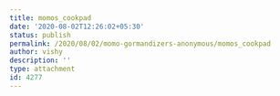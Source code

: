 ```yaml
---
title: momos_cookpad
date: '2020-08-02T12:26:02+05:30'
status: publish
permalink: /2020/08/02/momo-gormandizers-anonymous/momos_cookpad
author: vishy
description: ''
type: attachment
id: 4277
---
```

<!DOCTYPE html PUBLIC "-//W3C//DTD HTML 4.0 Transitional//EN" "http://www.w3.org/TR/REC-html40/loose.dtd">
<?xml encoding="UTF-8">
